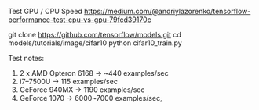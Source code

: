 Test GPU / CPU Speed
https://medium.com/@andriylazorenko/tensorflow-performance-test-cpu-vs-gpu-79fcd39170c


git clone https://github.com/tensorflow/models.git
cd models/tutorials/image/cifar10
python cifar10_train.py

Test notes:

1. 2 x AMD Opteron 6168 -> ~440 examples/sec
2. i7–7500U -> 115 examples/sec
3. GeForce 940MX -> 1190 examples/sec
4. GeForce 1070 -> 6000~7000 examples/sec, 
